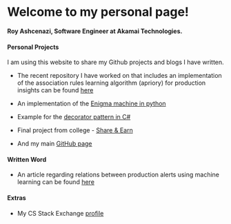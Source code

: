# Welcome to my personal page!


**Roy Ashcenazi, Software Engineer at Akamai Technologies.**

#### Personal Projects

I am using this website to share my Github projects and blogs I have written.

* The recent repository I have worked on that includes an implementation of the association rules learning algorithm (apriory) for production insights can be found
[here](https://github.com/royashcenazi/spark_and_stuff) 


* An implementation of the [Enigma machine in python](https://github.com/royashcenazi/The-Enigma-Machine)


* Example for the [decorator pattern in C#](https://github.com/royashcenazi/Hummos-Decorator-demo)

* Final project from college - [Share & Earn](https://github.com/royashcenazi/Hummos-Decorator-demo)

* And my main [GitHub page](https://github.com/royashcenazi)


#### Written Word

* An article regarding relations between production alerts using machine learning can be found [here](https://medium.com/analytics-vidhya/getting-insights-from-production-alerts-using-basic-machine-learning-44dd805d899)





#### Extras
* My CS Stack Exchange [profile](https://cs.stackexchange.com/users/106564/royashcenazi)
